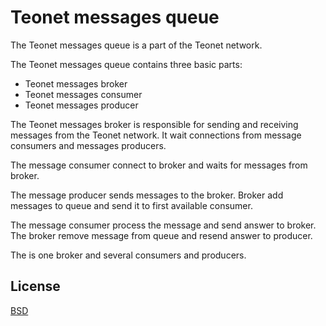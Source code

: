 # Teonet messages queue

The Teonet messages queue is a part of the Teonet network.

The Teonet messages queue contains three basic parts:

- Teonet messages broker
- Teonet messages consumer
- Teonet messages producer

The Teonet messages broker is responsible for sending and receiving messages
from the Teonet network. It wait connections from message consumers and messages
producers.

The message consumer connect to broker and waits for messages from broker.

The message producer sends messages to the broker. Broker add messages to queue
and send it to first available consumer.

The message consumer process the message and send answer to broker. The broker
remove message from queue and resend answer to producer.

The is one broker and several consumers and producers.

## License

[BSD](LICENSE)
